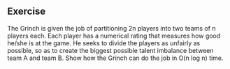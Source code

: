 ## Exercise

The Grinch is given the job of partitioning 2n players into two teams of n players each. Each player has a numerical rating that measures how good he/she is at the game. He seeks to divide the players as unfairly as possible, so as to create the biggest possible talent imbalance between team A and team B. Show how the Grinch can do the job in O(n log n) time.
